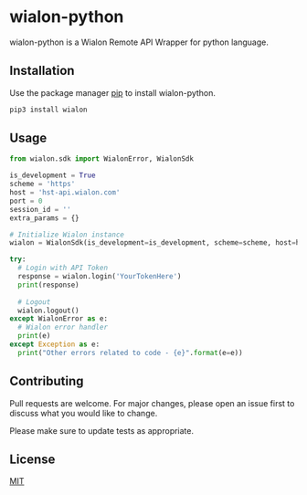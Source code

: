 # wialon-python

wialon-python is a Wialon Remote API Wrapper for python language.

## Installation

Use the package manager [pip](https://pypi.org/) to install wialon-python.

```bash
pip3 install wialon
```

## Usage

```python
from wialon.sdk import WialonError, WialonSdk

is_development = True
scheme = 'https'
host = 'hst-api.wialon.com'
port = 0
session_id = ''
extra_params = {}

# Initialize Wialon instance
wialon = WialonSdk(is_development=is_development, scheme=scheme, host=host, port=port, session_id=session_id, extra_params=extra_params)

try:
  # Login with API Token
  response = wialon.login('YourTokenHere')
  print(response)
  
  # Logout
  wialon.logout()
except WialonError as e:
  # Wialon error handler
  print(e)
except Exception as e:
  print("Other errors related to code - {e}".format(e=e))

```

## Contributing
Pull requests are welcome. For major changes, please open an issue first to discuss what you would like to change.

Please make sure to update tests as appropriate.

## License
[MIT](https://choosealicense.com/licenses/mit/)